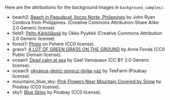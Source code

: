 Here are the attributions for the background images in `background_samples/`.

- beach2: [Beach in Pagudpud, Ilocos Norte, Philippines]() by John Ryan Cordova from Philippines. (Creative Commons Attribution-Share Alike 2.0 Generic license)
- field1: [Pelto Kärkölässä](https://sq.m.wikipedia.org/wiki/Skeda:Field_in_K%C3%A4rk%C3%B6l%C3%A4.jpg) by Okko Pyykkö
(Creative Commons Attribution 2.0 Generic license)
- forest1: [Photo](https://pxhere.com/en/photo/945157) on Pxhere (CC0 license).
- grass1: [A LOT OF GREEN GRASS ON THE GROUND](https://pixy.org/4783081/) by Anne Fonda (CC0 Public Domain license).
- ocean1: [Dead calm at sea](https://www.flickr.com/photos/gaelvaroquaux/34212317084) by Gael Varoquaux (CC BY 2.0 Generic license).
- ocean3: [okyanus-deniz-sonsuz-doğa-yaz](https://pixabay.com/tr/photos/okyanus-deniz-sonsuz-do%C4%9Fa-yaz-3264052/) by TeeFarm (Pixabay license).
- mountains_blue_sky: [Pink Flowers Near Mountain Covered by Snow](https://www.pexels.com/photo/landscape-nature-night-relaxation-36478/) by Pixabay (CC0 license).
- sky1: [Blue Skies](https://www.pexels.com/photo/nature-sky-clouds-blue-53594/) by Pixabay (CC0 license).